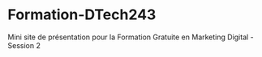 # Formation-DTech243
Mini site de présentation pour la Formation Gratuite en Marketing Digital - Session 2
